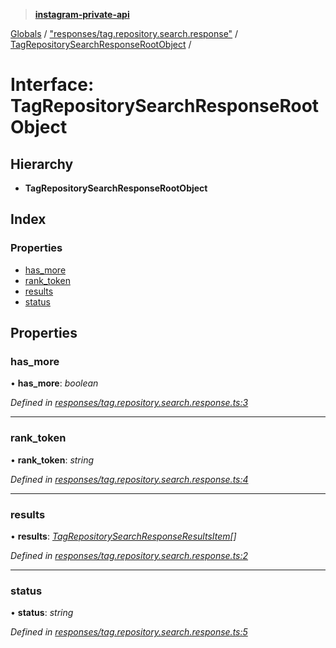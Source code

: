 > **[instagram-private-api](../README.md)**

[Globals](../globals.md) / ["responses/tag.repository.search.response"](../modules/_responses_tag_repository_search_response_.md) / [TagRepositorySearchResponseRootObject](_responses_tag_repository_search_response_.tagrepositorysearchresponserootobject.md) /

# Interface: TagRepositorySearchResponseRootObject

## Hierarchy

* **TagRepositorySearchResponseRootObject**

## Index

### Properties

* [has_more](_responses_tag_repository_search_response_.tagrepositorysearchresponserootobject.md#has_more)
* [rank_token](_responses_tag_repository_search_response_.tagrepositorysearchresponserootobject.md#rank_token)
* [results](_responses_tag_repository_search_response_.tagrepositorysearchresponserootobject.md#results)
* [status](_responses_tag_repository_search_response_.tagrepositorysearchresponserootobject.md#status)

## Properties

###  has_more

• **has_more**: *boolean*

*Defined in [responses/tag.repository.search.response.ts:3](https://github.com/Nerixyz/instagram-private-api/blob/e5037ee/src/responses/tag.repository.search.response.ts#L3)*

___

###  rank_token

• **rank_token**: *string*

*Defined in [responses/tag.repository.search.response.ts:4](https://github.com/Nerixyz/instagram-private-api/blob/e5037ee/src/responses/tag.repository.search.response.ts#L4)*

___

###  results

• **results**: *[TagRepositorySearchResponseResultsItem](_responses_tag_repository_search_response_.tagrepositorysearchresponseresultsitem.md)[]*

*Defined in [responses/tag.repository.search.response.ts:2](https://github.com/Nerixyz/instagram-private-api/blob/e5037ee/src/responses/tag.repository.search.response.ts#L2)*

___

###  status

• **status**: *string*

*Defined in [responses/tag.repository.search.response.ts:5](https://github.com/Nerixyz/instagram-private-api/blob/e5037ee/src/responses/tag.repository.search.response.ts#L5)*